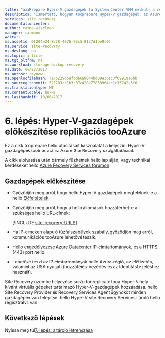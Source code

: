 ```yaml
---
title: "aaaPrepare Hyper-V gazdagépek (a System Center VMM nélkül) a replikációs tooAzure |} Microsoft Docs"
description: "Ismerteti, hogyan tooprepare Hyper-V gazdagépek, az Azure Site Recovery segítségével replikációs tooAzure"
services: site-recovery
documentationcenter: 
author: rayne-wiselman
manager: carmonm
editor: 
ms.assetid: 0f204e24-8d78-4076-95c5-8137d1be9c01
ms.service: site-recovery
ms.devlang: na
ms.topic: article
ms.tgt_pltfrm: na
ms.workload: storage-backup-recovery
ms.date: 06/22/2017
ms.author: raynew
ms.openlocfilehash: 714b229d5efbd66a9844bd09e36ac3f69919a6bb
ms.sourcegitcommit: 523283cc1b3c37c428e77850964dc1c33742c5f0
ms.translationtype: MT
ms.contentlocale: hu-HU
ms.lasthandoff: 10/06/2017
---
```

# <a name="step-6-prepare-hyper-v-hosts-for-replication-tooazure"></a>6. lépés: Hyper-V-gazdagépek előkészítése replikációs tooAzure

Ez a cikk tooprepare hello utasításait használatát a helyszíni Hyper-V gazdagépek toointeract az Azure Site Recovery szolgáltatással.

A cikk elolvasása után bármely fűzhetnek hello lap alján, vagy technikai kérdéseket hello [Azure Recovery Services fórumon](https://social.msdn.microsoft.com/forums/azure/home?forum=hypervrecovmgr).


## <a name="prepare-hosts"></a>Gazdagépek előkészítése

- Győződjön meg arról, hogy hello Hyper-V gazdagépek megfelelnek-e a hello [Előfeltételek](site-recovery-prereq.md#disaster-recovery-of-hyper-v-vms-to-azure-no-vmm).
- Győződjön meg arról, hogy a hello állomások hozzáférhet-e a szükséges hello URL-címek:

    [!INCLUDE [site-recovery-URLS](../../includes/site-recovery-URLS.md)]
    
- Ha IP-címeken alapuló tűzfalszabályok szabály, győződjön meg arról, kommunikációs tooAzure lehetővé teszik.
- Hello engedélyezése [Azure Datacenter IP-címtartományok](https://www.microsoft.com/download/confirmation.aspx?id=41653), és a HTTPS (443) port hello.
- Lehetővé teszi az IP-címtartományok hello Azure-régió, az előfizetés, valamint az USA nyugati (hozzáférés-vezérlés és az Identitáskezeléshez használt).

Site Recovery üzembe helyezése során tooreplicate tooa Hyper-V hely kívánt virtuális gépeket tartalmazó Hyper-V-gazdagépek hozzáadása. hello Site Recovery Provider és Recovery Services Agent ügynököt minden gazdagépen van telepítve. hello Hyper-V site Recovery Services-tároló hello regisztrálva van.

## <a name="next-steps"></a>Következő lépések

Nyissa meg túl[7. lépés: a tároló létrehozása](hyper-v-site-walkthrough-create-vault.md)

